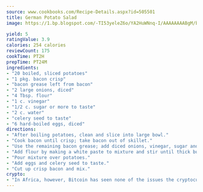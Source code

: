 ```yaml
---
source: www.cookbooks.com/Recipe-Details.aspx?id=505501
title: German Potato Salad
image: https://1.bp.blogspot.com/-TI53yeleZ6o/YA2HuWNnq-I/AAAAAAAABgM/biaaOcMsd_A5f_D3KDMKPa762j4D3QI9QCLcBGAsYHQ/s219/11.png

yield: 5
ratingValue: 3.9
calories: 254 calories
reviewCount: 175
cookTime: PT2H
prepTime: PT24M
ingredients:
- "20 boiled, sliced potatoes"
- "1 pkg. bacon crisp"
- "bacon grease left from bacon"
- "2 large onions, diced"
- "4 Tbsp. flour"
- "1 c. vinegar"
- "1/2 c. sugar or more to taste"
- "2 c. water"
- "celery seed to taste"
- "6 hard-boiled eggs, diced"
directions:
- "After boiling potatoes, clean and slice into large bowl."
- "Cook bacon until crisp; take bacon out of skillet."
- "Use the remaining bacon grease; add diced onions, vinegar, sugar and water; let simmer, stirring, until onions are done."
- "Add flour by making a white paste to mixture and stir until thick but runny."
- "Pour mixture over potatoes."
- "Add eggs and celery seed to taste."
- "Cut up crisp bacon and mix."
crypto:
- "In Africa, however, Bitcoin has seen none of the issues the cryptocurrency experienced globally."
---
```

